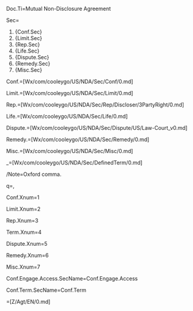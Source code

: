 Doc.Ti=Mutual Non-Disclosure Agreement

Sec=<ol><li>{Conf.Sec}<li>{Limit.Sec}<li>{Rep.Sec}<li>{Life.Sec}<li>{Dispute.Sec}<li>{Remedy.Sec}<li>{Misc.Sec}</ol>

Conf.=[Wx/com/cooleygo/US/NDA/Sec/Conf/0.md]

Limit.=[Wx/com/cooleygo/US/NDA/Sec/Limit/0.md]

Rep.=[Wx/com/cooleygo/US/NDA/Sec/Rep/Discloser/3PartyRight/0.md]

Life.=[Wx/com/cooleygo/US/NDA/Sec/Life/0.md]

Dispute.=[Wx/com/cooleygo/US/NDA/Sec/Dispute/US/Law-Court_v0.md]

Remedy.=[Wx/com/cooleygo/US/NDA/Sec/Remedy/0.md]

Misc.=[Wx/com/cooleygo/US/NDA/Sec/Misc/0.md]

_=[Wx/com/cooleygo/US/NDA/Sec/DefinedTerm/0.md]

/Note=Oxford comma.

q=,  

Conf.Xnum=1

Limit.Xnum=2

Rep.Xnum=3

Term.Xnum=4

Dispute.Xnum=5

Remedy.Xnum=6

Misc.Xnum=7

Conf.Engage.Access.SecName=Conf.Engage.Access

Conf.Term.SecName=Conf.Term

=[Z/Agt/EN/0.md]
